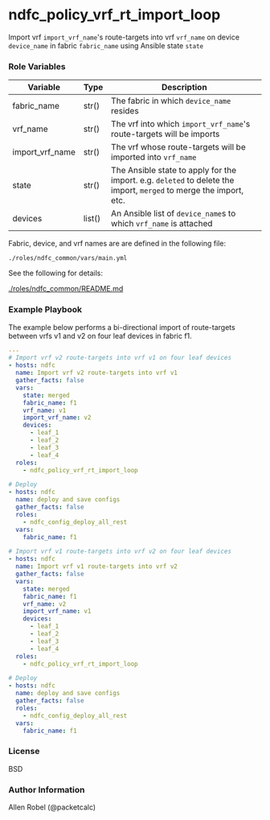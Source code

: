 # ndfc_policy_vrf_rt_import_loop

Import vrf ``import_vrf_name``'s route-targets into vrf ``vrf_name`` on device ``device_name`` in fabric ``fabric_name`` using Ansible state ``state``


### Role Variables

Variable        | Type   | Description
----------------|--------|----------------------------------------
fabric_name     | str()  | The fabric in which ``device_name`` resides
vrf_name        | str()  | The vrf into which ``import_vrf_name``'s route-targets will be imports
import_vrf_name | str()  | The vrf whose route-targets will be imported into ``vrf_name``
state           | str()  | The Ansible state to apply for the import. e.g. ``deleted`` to delete the import, ``merged`` to merge the import, etc.
devices         | list() | An Ansible list of ``device_name``s to which ``vrf_name`` is attached

Fabric, device, and vrf names are are defined in the following file:

``./roles/ndfc_common/vars/main.yml``

See the following for details:

[./roles/ndfc_common/README.md](https://github.com/allenrobel/ndfc-roles/tree/master/roles/ndfc_common/README.md)

### Example Playbook

The example below performs a bi-directional import of route-targets between vrfs v1 and v2 on four leaf devices in fabric f1.

```yaml
---
# Import vrf v2 route-targets into vrf v1 on four leaf devices
- hosts: ndfc
  name: Import vrf v2 route-targets into vrf v1
  gather_facts: false
  vars:
    state: merged
    fabric_name: f1
    vrf_name: v1
    import_vrf_name: v2
    devices:
      - leaf_1
      - leaf_2
      - leaf_3
      - leaf_4
  roles:
    - ndfc_policy_vrf_rt_import_loop

# Deploy
- hosts: ndfc
  name: deploy and save configs
  gather_facts: false
  roles:
    - ndfc_config_deploy_all_rest
  vars:
    fabric_name: f1

# Import vrf v1 route-targets into vrf v2 on four leaf devices
- hosts: ndfc
  name: Import vrf v1 route-targets into vrf v2
  gather_facts: false
  vars:
    state: merged
    fabric_name: f1
    vrf_name: v2
    import_vrf_name: v1
    devices:
      - leaf_1
      - leaf_2
      - leaf_3
      - leaf_4
  roles:
    - ndfc_policy_vrf_rt_import_loop

# Deploy
- hosts: ndfc
  name: deploy and save configs
  gather_facts: false
  roles:
    - ndfc_config_deploy_all_rest
  vars:
    fabric_name: f1
```

### License

BSD

### Author Information

Allen Robel (@packetcalc)

